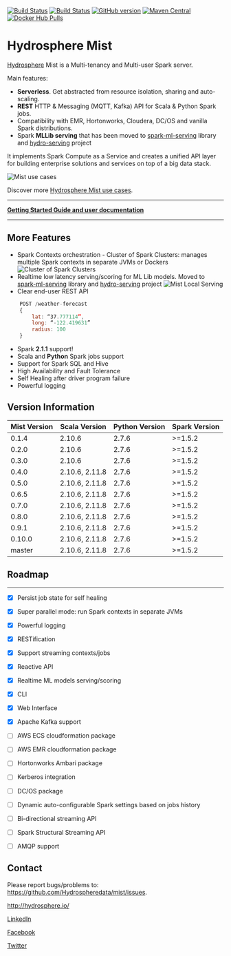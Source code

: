 [![Build Status](https://jenkins.hydrosphere.io/buildStatus/icon?job=hydrosphere/mist/master)](https://jenkins.hydrosphere.io/job/hydrosphere/job/mist/job/master/)
[![Build Status](https://travis-ci.org/Hydrospheredata/mist.svg?branch=master)](https://travis-ci.org/Hydrospheredata)
[![GitHub version](https://badge.fury.io/gh/hydrospheredata%2Fmist.svg)](https://badge.fury.io/gh/hydrospheredata%2Fmist) [![Maven Central](https://maven-badges.herokuapp.com/maven-central/io.hydrosphere/mist-lib-spark2_2.11/badge.svg)](https://maven-badges.herokuapp.com/maven-central/io.hydrosphere/mist-lib-spark2_2.11/)
[![Docker Hub Pulls](https://img.shields.io/docker/pulls/hydrosphere/mist.svg)](https://img.shields.io/docker/pulls/hydrosphere/mist.svg)
# Hydrosphere Mist

[Hydrosphere](http://hydrosphere.io) Mist is a Multi-tenancy and Multi-user Spark server.

Main features:
* **Serverless**. Get abstracted from resource isolation, sharing and auto-scaling. 
* **REST** HTTP & Messaging (MQTT, Kafka) API for Scala & Python Spark jobs.
* Compatibility with EMR, Hortonworks, Cloudera, DC/OS and vanilla Spark distributions.
* Spark **MLLib serving** that has been moved to [spark-ml-serving](https://github.com/Hydrospheredata/spark-ml-serving) library and [hydro-serving](https://github.com/Hydrospheredata/hydro-serving) project

It implements Spark Compute as a Service and creates a unified API layer for building enterprise solutions and services on top of a big data stack.

![Mist use cases](http://hydrosphere.io/wp-content/uploads/2016/06/Mist-scheme-1050x576.png)

Discover more [Hydrosphere Mist use cases](/docs/use-cases/README.md).

-----------------

**[Getting Started Guide and user documentation](/docs/README.md)**

-----------------

## More Features

- Spark Contexts orchestration - Cluster of Spark Clusters: manages multiple Spark contexts in separate JVMs or Dockers
![Cluster of Spark Clusters](http://dv9c7babquml0.cloudfront.net/docs-images/mist-cluster-of-spark-clusters.gif)
- Realtime low latency serving/scoring for ML Lib models. Moved to [spark-ml-serving](https://github.com/Hydrospheredata/spark-ml-serving) library and [hydro-serving](https://github.com/Hydrospheredata/hydro-serving) project
![Mist Local Serving](http://dv9c7babquml0.cloudfront.net/docs-images/mist-model-serving.jpg)
- Clear end-user REST API
```javascript
    POST /weather-forecast
    {
        lat: “37.777114”,
        long: “-122.419631”
        radius: 100
    }
```
- Spark **2.1.1** support! 
- Scala and **Python** Spark jobs support
- Support for Spark SQL and Hive
- High Availability and Fault Tolerance
- Self Healing after driver program failure
- Powerful logging

## Version Information

| Mist Version   | Scala Version  | Python Version | Spark Version    |
|----------------|----------------|----------------|------------------|
| 0.1.4          | 2.10.6         | 2.7.6          | >=1.5.2          |
| 0.2.0          | 2.10.6         | 2.7.6          | >=1.5.2          |
| 0.3.0          | 2.10.6         | 2.7.6          | >=1.5.2          |
| 0.4.0          | 2.10.6, 2.11.8 | 2.7.6          | >=1.5.2          |
| 0.5.0          | 2.10.6, 2.11.8 | 2.7.6          | >=1.5.2          |
| 0.6.5          | 2.10.6, 2.11.8 | 2.7.6          | >=1.5.2          |
| 0.7.0          | 2.10.6, 2.11.8 | 2.7.6          | >=1.5.2          |
| 0.8.0          | 2.10.6, 2.11.8 | 2.7.6          | >=1.5.2          |
| 0.9.1          | 2.10.6, 2.11.8 | 2.7.6          | >=1.5.2          |
| 0.10.0         | 2.10.6, 2.11.8 | 2.7.6          | >=1.5.2          |
| master         | 2.10.6, 2.11.8 | 2.7.6          | >=1.5.2          |


## Roadmap

-----------------
- [x] Persist job state for self healing
- [x] Super parallel mode: run Spark contexts in separate JVMs
- [x] Powerful logging
- [x] RESTification
- [x] Support streaming contexts/jobs
- [x] Reactive API
- [x] Realtime ML models serving/scoring
- [x] CLI
- [x] Web Interface
- [x] Apache Kafka support
- [ ] AWS ECS cloudformation package 
- [ ] AWS EMR cloudformation package
- [ ] Hortonworks Ambari package
- [ ] Kerberos integration
- [ ] DC/OS package
- [ ] Dynamic auto-configurable Spark settings based on jobs history
- [ ] Bi-directional streaming API
- [ ] Spark Structural Streaming API
- [ ] AMQP support


## Contact

Please report bugs/problems to: 
<https://github.com/Hydrospheredata/mist/issues>.

<http://hydrosphere.io/>

[LinkedIn](https://www.linkedin.com/company/hydrospherebigdata)

[Facebook](https://www.facebook.com/hydrosphere.io/)

[Twitter](https://twitter.com/hydrospheredata)

